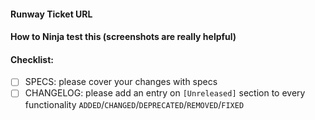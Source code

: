#### Runway Ticket URL


#### How to Ninja test this (screenshots are really helpful)


#### Checklist:

- [ ] SPECS: please cover your changes with specs
- [ ] CHANGELOG: please add an entry on `[Unreleased]` section to every functionality `ADDED`/`CHANGED`/`DEPRECATED`/`REMOVED`/`FIXED`
